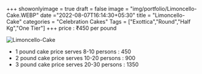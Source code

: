+++
showonlyimage = true
draft = false
image = "img/portfolio/Limoncello-Cake.WEBP"
date ="2022-08-07T16:14:30+05:30"
title = "Limoncello-Cake"
categories = "Celebration Cakes"
Tags = ["Exottica","Round","Half Kg","One Tier"]
+++
price : ₹450 per pound
<!--more-->
![Limoncello-Cake](/img/portfolio/Limoncello-Cake.WEBP)
* 1 pound cake price serves 8-10 persons : 450
* 2 pound cake price serves 10-20 persons : 900
* 3 pound cake price serves 20-30 persons : 1350
